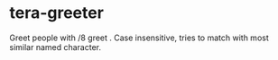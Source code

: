 # tera-greeter
Greet people with /8 greet <name>.
Case insensitive, tries to match with most similar named character.
